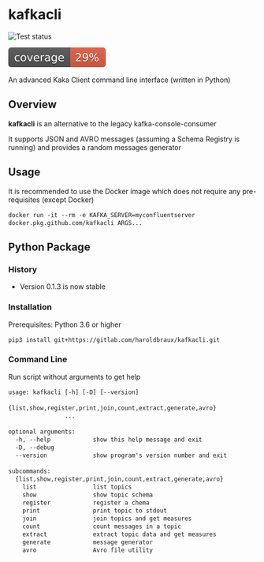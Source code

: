 # kafkacli

![Test status](https://github.com/hbraux/kafkacli/workflows/build/badge.svg)

![Coverage](https://raw.githubusercontent.com/hbraux/kafkacli/master/coverage.svg)

An advanced Kaka Client command line interface (written in Python)

## Overview

**kafkacli** is an alternative to the legacy kafka-console-consumer

It supports JSON and AVRO messages (assuming a Schema Registry is running) and provides a random messages generator

## Usage

It is recommended to use the Docker image which does not require any pre-requisites (except Docker)

```
docker run -it --rm -e KAFKA_SERVER=myconfluentserver docker.pkg.github.com/kafkacli ARGS...
```

## Python Package

### History

* Version 0.1.3 is now stable

### Installation

Prerequisites: Python 3.6 or higher

```
pip3 install git+https://gitlab.com/haroldbraux/kafkacli.git
```

### Command Line

Run script without arguments to get help
```
usage: kafkacli [-h] [-D] [--version]
                {list,show,register,print,join,count,extract,generate,avro}
                ...

optional arguments:
  -h, --help            show this help message and exit
  -D, --debug
  --version             show program's version number and exit

subcommands:
  {list,show,register,print,join,count,extract,generate,avro}
    list                list topics
    show                show topic schema
    register            register a chema
    print               print topic to stdout
    join                join topics and get measures
    count               count messages in a topic
    extract             extract topic data and get measures
    generate            message generator
    avro                Avro file utility

```


